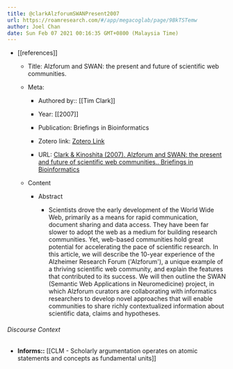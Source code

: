 ```yaml
---
title: @clarkAlzforumSWANPresent2007
url: https://roamresearch.com/#/app/megacoglab/page/9BkTSTemw
author: Joel Chan
date: Sun Feb 07 2021 00:16:35 GMT+0800 (Malaysia Time)
---
```


- [[references]]

    - Title: Alzforum and SWAN: the present and future of scientific web communities.

    - Meta:

        - Authored by:: [[Tim Clark]]

        - Year: [[2007]]

        - Publication: Briefings in Bioinformatics

        - Zotero link: [Zotero Link](zotero://select/items/7_MNERHQYG)

        - URL: [Clark & Kinoshita (2007). Alzforum and SWAN: the present and future of scientific web communities.. Briefings in Bioinformatics](https://europepmc.org/article/med/17510163)

    - Content

        - Abstract

            - Scientists drove the early development of the World Wide Web, primarily as a means for rapid communication, document sharing and data access. They have been far slower to adopt the web as a medium for building research communities. Yet, web-based communities hold great potential for accelerating the pace of scientific research. In this article, we will describe the 10-year experience of the Alzheimer Research Forum ('Alzforum'), a unique example of a thriving scientific web community, and explain the features that contributed to its success. We will then outline the SWAN (Semantic Web Applications in Neuromedicine) project, in which Alzforum curators are collaborating with informatics researchers to develop novel approaches that will enable communities to share richly contextualized information about scientific data, claims and hypotheses.

###### Discourse Context

- **Informs::** [[CLM - Scholarly argumentation operates on atomic statements and concepts as fundamental units]]

